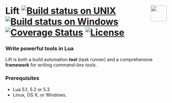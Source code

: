 # <img src="https://tbastos.github.io/i/lift.svg" height="50" align="right"/> Lift  [![Build status on UNIX](https://travis-ci.org/tbastos/lift.svg?branch=master)](https://travis-ci.org/tbastos/lift) [![Build status on Windows](https://ci.appveyor.com/api/projects/status/j15esm249a67d7f6?svg=true)](https://ci.appveyor.com/project/tbastos/lift) [![Coverage Status](https://coveralls.io/repos/tbastos/lift/badge.svg?branch=master)](https://coveralls.io/r/tbastos/lift?branch=master) [![License](http://img.shields.io/badge/License-MIT-brightgreen.svg)](LICENSE)

### Write powerful tools in Lua
Lift is both a build automation **tool** (task runner) and a comprehensive **framework** for writing _command-line tools_.

### Prerequisites
- Lua 5.1, 5.2 or 5.3
- Linux, OS X, or Windows.

